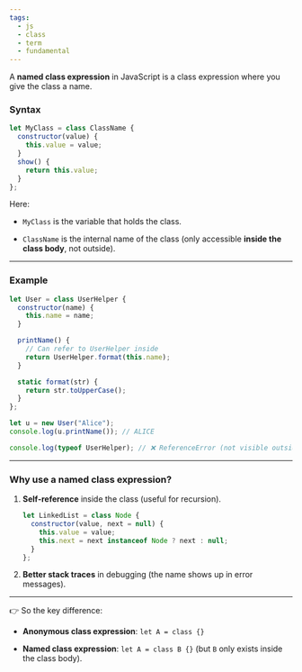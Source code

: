 ```yaml
---
tags: 
  - js
  - class
  - term
  - fundamental
---
```


A **named class expression** in JavaScript is a class expression where you give the class a name.

### Syntax

```js
let MyClass = class ClassName {
  constructor(value) {
    this.value = value;
  }
  show() {
    return this.value;
  }
};
```

Here:

- `MyClass` is the variable that holds the class.
    
- `ClassName` is the internal name of the class (only accessible **inside the class body**, not outside).
    

---

### Example

```js
let User = class UserHelper {
  constructor(name) {
    this.name = name;
  }

  printName() {
    // Can refer to UserHelper inside
    return UserHelper.format(this.name);
  }

  static format(str) {
    return str.toUpperCase();
  }
};

let u = new User("Alice");
console.log(u.printName()); // ALICE

console.log(typeof UserHelper); // ❌ ReferenceError (not visible outside)
```

---

### Why use a named class expression?

1. **Self-reference** inside the class (useful for recursion).
    
    ```js
    let LinkedList = class Node {
      constructor(value, next = null) {
        this.value = value;
        this.next = next instanceof Node ? next : null;
      }
    };
    ```
    
2. **Better stack traces** in debugging (the name shows up in error messages).
    

---

👉 So the key difference:

- **Anonymous class expression**: `let A = class {}`
    
- **Named class expression**: `let A = class B {}` (but `B` only exists inside the class body).
    